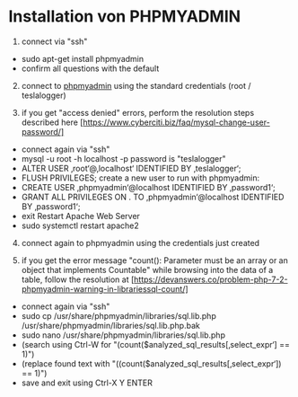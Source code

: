 # Installation von PHPMYADMIN

1. connect via "ssh"
 * sudo apt-get install phpmyadmin
 * confirm all questions with the default

2. connect to [phpmyadmin](http://raspberry/phpmyadmin) using the standard credentials (root / teslalogger)

3. if you get "access denied" errors, perform the resolution steps described here [https://www.cyberciti.biz/faq/mysql-change-user-password/]
 * connect again via "ssh"
 * mysql -u root -h localhost -p
   password is "teslalogger"
 * ALTER USER ‚root‘@‚localhost‘ IDENTIFIED BY ‚teslalogger‘;
 * FLUSH PRIVILEGES;
   create a new user to run with phpmyadmin:
 * CREATE USER ‚phpmyadmin‘@localhost IDENTIFIED BY ‚password1‘;
 * GRANT ALL PRIVILEGES ON . TO ‚phpmyadmin‘@localhost IDENTIFIED BY ‚password1‘;
 * exit
   Restart Apache Web Server
 * sudo systemctl restart apache2

4. connect again to phpmyadmin using the credentials just created

5. if you get the error message "count(): Parameter must be an array or an object that implements Countable" while browsing into the data of a table, follow the resolution at [https://devanswers.co/problem-php-7-2-phpmyadmin-warning-in-librariessql-count/]
 * connect again via "ssh"
 * sudo cp /usr/share/phpmyadmin/libraries/sql.lib.php /usr/share/phpmyadmin/libraries/sql.lib.php.bak
 * sudo nano /usr/share/phpmyadmin/libraries/sql.lib.php
 * (search using Ctrl-W for "(count($analyzed_sql_results[‚select_expr‘] == 1)")
 * (replace found text with "((count($analyzed_sql_results[‚select_expr‘]) == 1)")
 * save and exit using Ctrl-X Y ENTER
